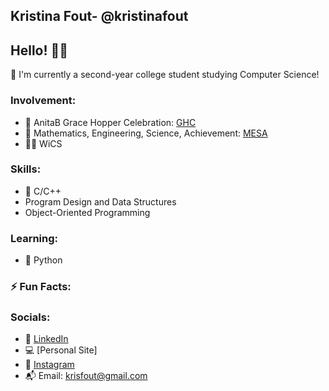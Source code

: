 ## Kristina Fout- @kristinafout
## Hello! 👋🏼
📓 I'm currently a second-year college student studying Computer Science! <br>
### Involvement:
* 🎉 AnitaB Grace Hopper Celebration: [GHC](https://ghc.anitab.org/)
* 🔭 Mathematics, Engineering, Science, Achievement: [MESA](https://mesa.ucop.edu/)
* 👩‍💻 WiCS

### Skills:
* 🌊 C/C++
* Program Design and Data Structures
* Object-Oriented Programming

### Learning:
* 🐍 Python

### ⚡️ Fun Facts: 

### Socials:
* 🔗 [LinkedIn](https://www.linkedin.com/in/kristina-f-66b0a8227/)
* 💻 [Personal Site]
* 💌 [Instagram](https://www.instagram.com/kristinafout/?hl=en)
* 📬 Email: krisfout@gmail.com
